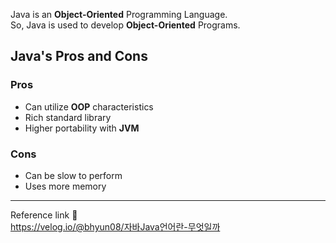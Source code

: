 Java is an **Object-Oriented** Programming Language.    
So, Java is used to develop **Object-Oriented** Programs.    

## Java's Pros and Cons

### Pros
- Can utilize **OOP** characteristics
- Rich standard library
- Higher portability with **JVM**

### Cons
- Can be slow to perform
- Uses more memory
---
Reference link 🙂   
https://velog.io/@bhyun08/자바Java언어란-무엇일까
